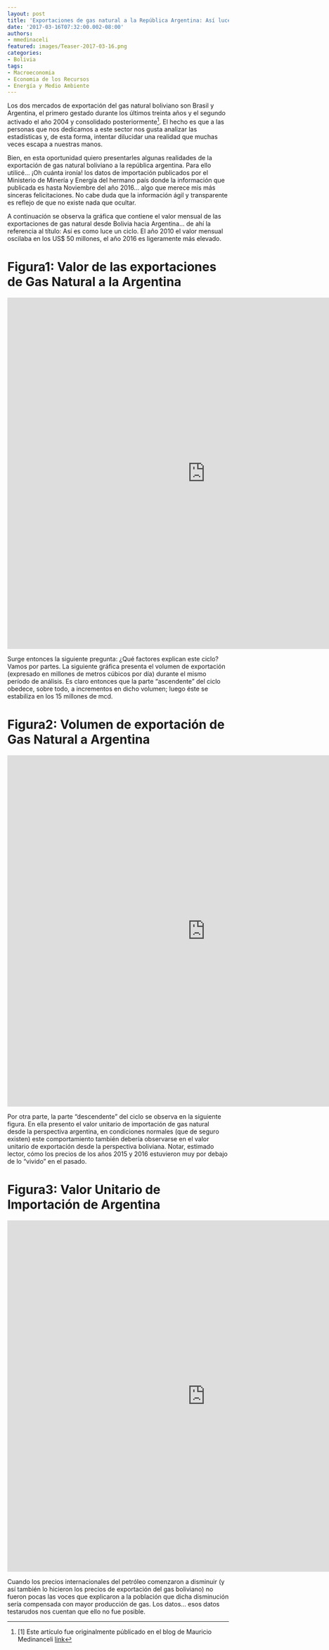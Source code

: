 ```yaml
---
layout: post
title: 'Exportaciones de gas natural a la República Argentina: Así luce un ciclo'
date: '2017-03-16T07:32:00.002-08:00'
authors:
- mmedinaceli
featured: images/Teaser-2017-03-16.png
categories:
- Bolivia
tags:
- Macroeconomia
- Economia de los Recursos
- Energía y Medio Ambiente
---
```

Los dos mercados de exportación del gas natural boliviano son Brasil y Argentina, el primero gestado durante los últimos treinta años y el segundo activado el año 2004 y consolidado posteriormente[^1]. El hecho es que a las personas que nos dedicamos a este sector nos gusta analizar las estadísticas y, de esta forma, intentar dilucidar una realidad que muchas veces escapa a nuestras manos.

Bien, en esta oportunidad quiero presentarles algunas realidades de la exportación de gas natural boliviano a la república argentina. Para ello utilicé… ¡Oh cuánta ironía! los datos de importación publicados por el Ministerio de Minería y Energía del hermano país donde la información que publicada es hasta Noviembre del año 2016… algo que merece mis más sinceras felicitaciones. No cabe duda que la información ágil y transparente es reflejo de que no existe nada que ocultar.

A continuación se observa la gráfica que contiene el valor mensual de las exportaciones de gas natural desde Bolivia hacia Argentina… de ahí la referencia al título: Así es como luce un ciclo. El año 2010 el valor mensual oscilaba en los US$ 50 millones, el año 2016 es ligeramente más elevado.

# Figura1: Valor de las exportaciones de Gas Natural a la Argentina
<div class="frame-container">
<iframe width="900" height="800" frameborder="0" scrolling="no" src="https://plot.ly/~faro/125.embed"></iframe>
</div>

Surge entonces la siguiente pregunta: ¿Qué factores explican este ciclo? Vamos por partes. La siguiente gráfica presenta el volumen de exportación (expresado en millones de metros cúbicos por día) durante el mismo período de análisis. Es claro entonces que la parte “ascendente” del ciclo obedece, sobre todo, a incrementos en dicho volumen; luego éste se estabiliza en los 15 millones de mcd.

# Figura2: Volumen de exportación de Gas Natural a Argentina
<div class="frame-container">
<iframe width="900" height="800" frameborder="0" scrolling="no" src="https://plot.ly/~faro/127.embed"></iframe>
</div>

Por otra parte, la parte “descendente” del ciclo se observa en la siguiente figura. En ella presento el valor unitario de importación de gas natural desde la perspectiva argentina, en condiciones normales (que de seguro existen) este comportamiento también debería observarse en el valor unitario de exportación desde la perspectiva boliviana. Notar, estimado lector, cómo los precios de los años 2015 y 2016 estuvieron muy por debajo de lo “vivido” en el pasado.

# Figura3: Valor Unitario de Importación de Argentina
<div class="frame-container">
<iframe width="900" height="800" frameborder="0" scrolling="no" src="https://plot.ly/~faro/129.embed"></iframe>
</div>

Cuando los precios internacionales del petróleo comenzaron a disminuir (y así también lo hicieron los precios de exportación del gas boliviano) no fueron pocas las voces que explicaron a la población que dicha disminución sería compensada con mayor producción de gas. Los datos… esos datos testarudos nos cuentan que ello no fue posible.


[^1]: [1]  Este artículo fue originalmente públicado en el blog de Mauricio Medinanceli [link](http://mmedinaceli.com/index.php?lang=es)
